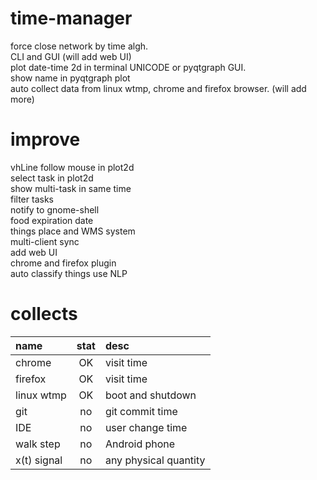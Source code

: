 # time-manager
force close network by time algh.  
CLI and GUI  (will add web UI)  
plot date-time 2d in terminal UNICODE or pyqtgraph GUI.  
show name in pyqtgraph plot  
auto collect data from linux wtmp, chrome and firefox browser. (will add more)  

# improve
vhLine follow mouse in plot2d  
select task in plot2d  
show multi-task in same time  
filter tasks  
notify to gnome-shell  
food expiration date  
things place and WMS system  
multi-client sync  
add web UI  
chrome and firefox plugin  
auto classify things use NLP  

# collects
| name       | stat | desc                  |
| :--------- | :---:| :-------------------- |
| chrome     |  OK  | visit time            |
| firefox    |  OK  | visit time            |
| linux wtmp |  OK  | boot and shutdown     |
| git        |  no  | git commit time       |
| IDE        |  no  | user change time      |
| walk step  |  no  | Android phone         |
| x(t) signal | no  | any physical quantity |
